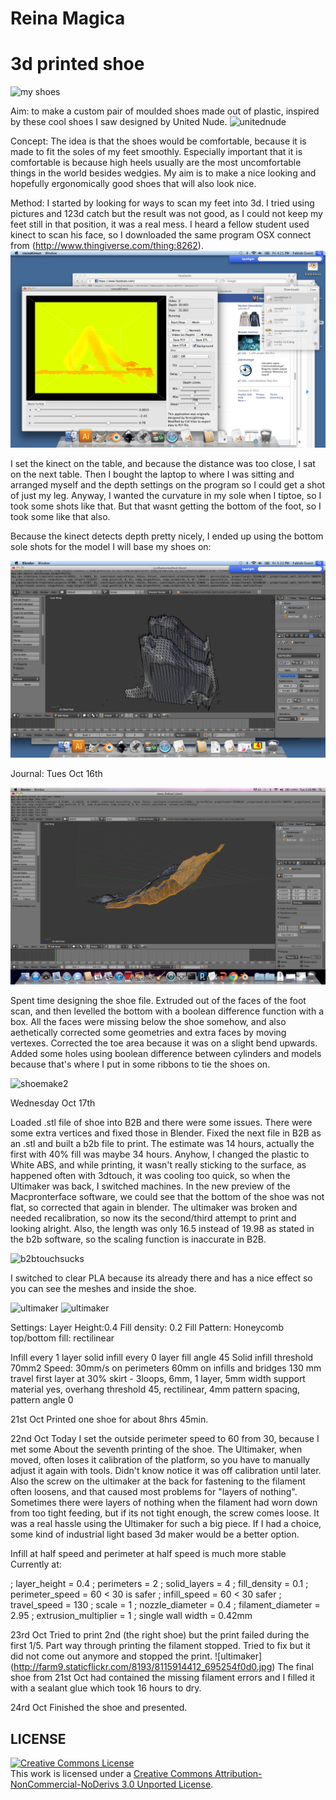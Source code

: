 # Reina Magica
# 3d printed shoe

![my shoes](http://s3images.coroflot.com/user_files/individual_files/436026_kWvmwEFBAHSPbRA2y9983V2EE.jpg)

Aim: to make a custom pair of moulded shoes made out of plastic, inspired by these cool shoes I saw designed by United Nude.
![unitednude](http://uk.dutchdesigninchina.com/wp-content/uploads/United-Nude-2-240x240.jpg)

Concept: 
The idea is that the shoes would be comfortable, because it is made to fit the soles of my feet smoothly.  Especially important that it is comfortable is because high heels usually are the most uncomfortable things in the world besides wedgies.  My aim is to make a nice looking and hopefully ergonomically good shoes that will also look nice.

Method:
I started by looking for ways to scan my feet into 3d.  I tried using pictures and 123d catch but the result was not good, as I could not keep my feet still in that position, it was a real mess.  I heard a fellow student used kinect to scan his face, so I downloaded the same program OSX connect from (http://www.thingiverse.com/thing:8262).
![kinect](https://github.com/DigitalFabricationStudio/Project_0.2/blob/master/reina.magica/shoes/screenshotkinect.png)

I set the kinect on the table, and because the distance was too close, I sat on the next table.  Then I bought the laptop to where I was sitting and arranged myself and the depth settings on the program so I could get a shot of just my leg.  Anyway, I wanted the curvature in my sole when I tiptoe, so I took some shots like that.  But that wasnt getting the bottom of the foot, so I took some like that also.

Because the kinect detects depth pretty nicely, I ended up using the bottom sole shots for the model I will base my shoes on:

![feet](https://github.com/DigitalFabricationStudio/Project_0.2/blob/master/reina.magica/shoes/screenshotfeet.png)

Journal:
Tues Oct 16th

![shoemake](https://github.com/DigitalFabricationStudio/Project_0.2/blob/master/reina.magica/shoes/Screensurface.png)

Spent time designing the shoe file.  Extruded out of the faces of the foot scan, and then levelled the bottom with a boolean difference function with a box.  All the faces were missing below the shoe somehow, and also aethetically corrected some geometries and extra faces by moving vertexes.  Corrected the toe area because it was on a slight bend upwards.  Added some holes using boolean difference between cylinders and models because that's where I put in some ribbons to tie the shoes on.

![shoemake2](https://www.dropbox.com/s/adhaf34va63823h/Screen%20shot%202012-10-16%20at%204.36.52%20PM.png)

Wednesday Oct 17th

Loaded .stl file of shoe into B2B and there were some issues.  There were some extra vertices and fixed those in Blender.  Fixed the next file in B2B as an .stl and built a b2b file to print.  The estimate was 14 hours, actually the first with 40% fill was maybe 34 hours.  Anyhow, I changed the plastic to White ABS, and while printing, it wasn't really sticking to the surface, as happened often with 3dtouch, it was cooling too quick, so when the Ultimaker was back, I switched machines. In the new preview of the Macpronterface software, we could see that the bottom of the shoe was not flat, so corrected that again in blender.  The ultimaker was broken and needed recalibration, so now its the second/third attempt to print and looking alright. Also, the length was only 16.5 instead of 19.98 as stated in the b2b software, so the scaling function is inaccurate in B2B. 


![b2btouchsucks](http://farm9.staticflickr.com/8193/8096917823_82ee505c57_z.jpg)

I switched to clear PLA because its already there and has a nice effect so you can see the meshes and inside the shoe.

![ultimaker](http://farm9.staticflickr.com/8193/8096917105_a7ae74c27c_z.jpg)
![ultimaker](http://farm9.staticflickr.com/8052/8097102107_83c081ebdf_c.jpg)


Settings:
Layer Height:0.4
Fill density: 0.2
Fill Pattern: Honeycomb
top/bottom fill: rectilinear

Infill every 1 layer
solid infill every 0 layer
fill angle 45
Solid infill threshold 70mm2
Speed: 30mm/s on perimeters
60mm on infills and bridges
130 mm travel
first layer at 30%
skirt  - 3loops, 6mm, 1 layer, 5mm width
support material yes, overhang threshold 45, rectilinear, 4mm pattern spacing, pattern angle 0


21st Oct
Printed one shoe for about 8hrs 45min.

22nd Oct
Today I set the outside perimeter speed to 60 from 30, because I met some
About the seventh printing of the shoe.  The Ultimaker, when moved, often loses it calibration of the platform, so you have to manually adjust it again with tools.  Didn't know notice it was off calibration until later.  Also the screw on the ultimaker at the back for fastening to the filament often loosens, and that caused most problems for "layers of nothing".  Sometimes there were layers of nothing when the filament had worn down from too tight feeding, but if its not tight enough, the screw comes loose.  It was a real hassle using the Ultimaker for such a big piece.  If I had a choice, some kind of industrial light based 3d maker would be a better option.  

Infill at half speed and perimeter at half speed is much more stable
Currently at:

; layer_height = 0.4
; perimeters = 2
; solid_layers = 4
; fill_density = 0.1
; perimeter_speed = 60 < 30 is safer
; infill_speed = 60   < 30 safer
; travel_speed = 130
; scale = 1
; nozzle_diameter = 0.4
; filament_diameter = 2.95
; extrusion_multiplier = 1
; single wall width = 0.42mm



23rd Oct
Tried to print 2nd (the right shoe) but the print failed during the first 1/5. 
Part way through printing the filament stopped.  Tried to fix but it did not come out anymore and stopped the print.
![ultimaker] (http://farm9.staticflickr.com/8193/8115914412_695254f0d0.jpg)
The final shoe from 21st Oct had contained the missing filament errors and I filled it with a sealant glue which took 16 hours to dry.

24rd Oct
Finished the shoe and presented.

## LICENSE
<a rel="license" href="http://creativecommons.org/licenses/by-nc-nd/3.0/deed.en_US"><img alt="Creative Commons License" style="border-width:0" src="http://i.creativecommons.org/l/by-nc-nd/3.0/88x31.png" /></a><br />This work is licensed under a <a rel="license" href="http://creativecommons.org/licenses/by-nc-nd/3.0/deed.en_US">Creative Commons Attribution-NonCommercial-NoDerivs 3.0 Unported License</a>.